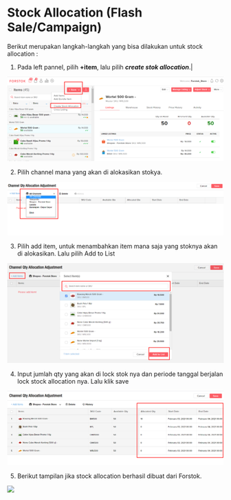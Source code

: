 # Stock Allocation \(Flash Sale/Campaign\)

Berikut merupakan langkah-langkah yang bisa dilakukan untuk stock allocation : 

1. Pada left pannel, pilih **+item**, lalu pilih _**create stok allocation**_.\|

![](../../.gitbook/assets/image%20%28144%29.png)

2. Pilih channel mana yang akan di alokasikan stokya. 

![](../../.gitbook/assets/image%20%2855%29.png)

3. Pilih add item, untuk menambahkan item mana saja yang stoknya akan di alokasikan. Lalu pilih Add to List

![](../../.gitbook/assets/image%20%2866%29.png)

4. Input jumlah qty yang akan di lock stok nya dan periode tanggal berjalan lock stock allocation nya. Lalu klik save

![](../../.gitbook/assets/image%20%28199%29.png)

5. Berikut tampilan jika stock allocation berhasil dibuat dari Forstok.

![](https://s3.amazonaws.com/cdn.freshdesk.com/data/helpdesk/attachments/production/48084863744/original/AWiWQ1enPZdoet2w3Ef19Mvqpk0JfrfVsA.png?1612293873)

